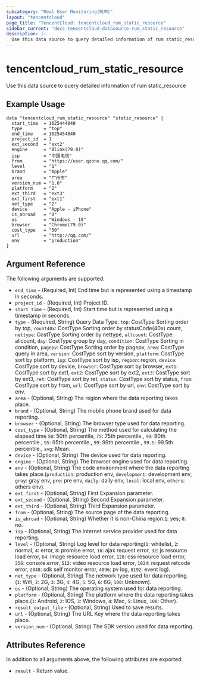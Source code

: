 ```yaml
---
subcategory: "Real User Monitoring(RUM)"
layout: "tencentcloud"
page_title: "TencentCloud: tencentcloud_rum_static_resource"
sidebar_current: "docs-tencentcloud-datasource-rum_static_resource"
description: |-
  Use this data source to query detailed information of rum static_resource
---
```


# tencentcloud_rum_static_resource

Use this data source to query detailed information of rum static_resource

## Example Usage

```hcl
data "tencentcloud_rum_static_resource" "static_resource" {
  start_time  = 1625444040
  type        = "top"
  end_time    = 1625454840
  project_id  = 1
  ext_second  = "ext2"
  engine      = "Blink(79.0)"
  isp         = "中国电信"
  from        = "https://user.qzone.qq.com/"
  level       = "1"
  brand       = "Apple"
  area        = "广州市"
  version_num = "1.0"
  platform    = "2"
  ext_third   = "ext3"
  ext_first   = "ext1"
  net_type    = "2"
  device      = "Apple - iPhone"
  is_abroad   = "0"
  os          = "Windows - 10"
  browser     = "Chrome(79.0)"
  cost_type   = "50"
  url         = "http://qq.com/"
  env         = "production"
}
```

## Argument Reference

The following arguments are supported:

* `end_time` - (Required, Int) End time but is represented using a timestamp in seconds.
* `project_id` - (Required, Int) Project ID.
* `start_time` - (Required, Int) Start time but is represented using a timestamp in seconds.
* `type` - (Required, String) Query Data Type. `top`: CostType Sorting order by top, `count40x`: CostType Sorting order by statusCode(40x) count, `nettype`: CostType Sorting order by nettype, `allcount`: CostType allcount, `day`: CostType group by day, `condition`: CostType Sorting in condition, `pagepv`: CostType Sorting order by pagepv, `area`: CostType query in area, `version`: CostType sort by version, `platform`: CostType sort by platform, `isp`: CostType sort by isp, `region`: region, `device`: CostType sort by device, `browser`: CostType sort by browser, `ext1`: CostType sort by ext1, `ext2`: CostType sort by ext2, `ext3`: CostType sort by ext3, `ret`: CostType sort by ret, `status`: CostType sort by status, `from`: CostType sort by from, `url`: CostType sort by url, `env`: CostType sort by env.
* `area` - (Optional, String) The region where the data reporting takes place.
* `brand` - (Optional, String) The mobile phone brand used for data reporting.
* `browser` - (Optional, String) The browser type used for data reporting.
* `cost_type` - (Optional, String) The method used for calculating the elapsed time `50`: 50th percentile, `75`: 75th percentile., `90`: 90th percentile., `95`: 95th percentile., `99`: 99th percentile., `99.5`: 99.5th percentile., `avg`: Mean.
* `device` - (Optional, String) The device used for data reporting.
* `engine` - (Optional, String) The browser engine used for data reporting.
* `env` - (Optional, String) The code environment where the data reporting takes place.(`production`: production env, `development`: development env, `gray`: gray env, `pre`: pre env, `daily`: daily env, `local`: local env, `others`: others env).
* `ext_first` - (Optional, String) First Expansion parameter.
* `ext_second` - (Optional, String) Second Expansion parameter.
* `ext_third` - (Optional, String) Third Expansion parameter.
* `from` - (Optional, String) The source page of the data reporting.
* `is_abroad` - (Optional, String) Whether it is non-China region.`1`: yes; `0`: no.
* `isp` - (Optional, String) The internet service provider used for data reporting.
* `level` - (Optional, String) Log level for data reporting(`1`: whitelist, `2`: normal, `4`: error, `8`: promise error, `16`: ajax request error, `32`: js resource load error, `64`: image resource load error, `128`: css resource load error, `256`: console.error, `512`: video resource load error, `1024`: request retcode error, `2048`: sdk self monitor error, `4096`: pv log, `8192`: event log).
* `net_type` - (Optional, String) The network type used for data reporting.(`1`: Wifi, `2`: 2G, `3`: 3G, `4`: 4G, `5`: 5G, `6`: 6G, `100`: Unknown).
* `os` - (Optional, String) The operating system used for data reporting.
* `platform` - (Optional, String) The platform where the data reporting takes place.(`1`: Android, `2`: IOS, `3`: Windows, `4`: Mac, `5`: Linux, `100`: Other).
* `result_output_file` - (Optional, String) Used to save results.
* `url` - (Optional, String) The URL Key where the data reporting takes place.
* `version_num` - (Optional, String) The SDK version used for data reporting.

## Attributes Reference

In addition to all arguments above, the following attributes are exported:

* `result` - Return value.


